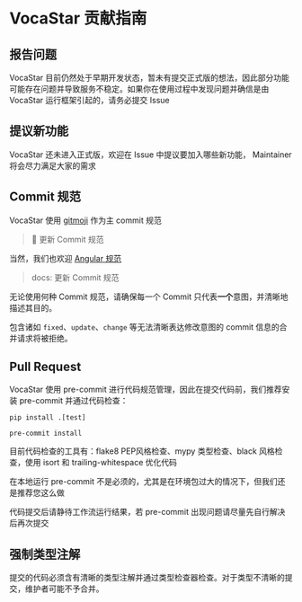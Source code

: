 # VocaStar 贡献指南

## 报告问题

VocaStar 目前仍然处于早期开发状态，暂未有提交正式版的想法，因此部分功能可能存在问题并导致服务不稳定。如果你在使用过程中发现问题并确信是由 VocaStar 运行框架引起的，请务必提交 Issue

## 提议新功能

VocaStar 还未进入正式版，欢迎在 Issue 中提议要加入哪些新功能， Maintainer 将会尽力满足大家的需求

## Commit 规范

VocaStar 使用 [gitmoji](https://gitmoji.dev/) 作为主 commit 规范

> 📝 更新 Commit 规范

当然，我们也欢迎 [Angular 规范](https://github.com/angular/angular/blob/main/contributing-docs/commit-message-guidelines.md)

> docs: 更新 Commit 规范

无论使用何种 Commit 规范，请确保每一个 Commit 只代表**一个**意图，并清晰地描述其目的。

包含诸如 `fixed`、`update`、`change` 等无法清晰表达修改意图的 commit 信息的合并请求将被拒绝。

## Pull Request

VocaStar 使用 pre-commit 进行代码规范管理，因此在提交代码前，我们推荐安装 pre-commit 并通过代码检查：

```shell
pip install .[test]

pre-commit install
```

目前代码检查的工具有：flake8 PEP风格检查、mypy 类型检查、black 风格检查，使用 isort 和 trailing-whitespace 优化代码

在本地运行 pre-commit 不是必须的，尤其是在环境包过大的情况下，但我们还是推荐您这么做

代码提交后请静待工作流运行结果，若 pre-commit 出现问题请尽量先自行解决后再次提交

## 强制类型注解

提交的代码必须含有清晰的类型注解并通过类型检查器检查。对于类型不清晰的提交，维护者可能不予合并。
